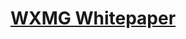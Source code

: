 # [WXMG Whitepaper](https://drive.google.com/file/d/1t9HBc7r9JEOk2pntlF2cIemrUM9DChgp/view?usp=sharing)
